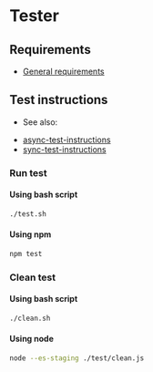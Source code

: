 
# Tester

## Requirements

 * [General requirements](../README.md#requirements)

## Test instructions

 * See also:
  - [async-test-instructions](./async/readme.md#test-instructions)
  - [sync-test-instructions](./sync/readme.md#test-instructions)

### Run test

#### Using bash script

```bash
./test.sh
```

#### Using npm

```bash
npm test
```

### Clean test

#### Using bash script

```bash
./clean.sh
```

#### Using node

```bash
node --es-staging ./test/clean.js
```
